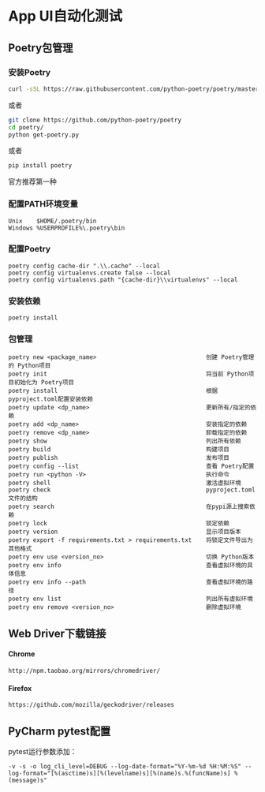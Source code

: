# App UI自动化测试

## Poetry包管理
### 安装Poetry
```bash
curl -sSL https://raw.githubusercontent.com/python-poetry/poetry/master/get-poetry.py | python
```
或者
```bash
git clone https://github.com/python-poetry/poetry
cd poetry/
python get-poetry.py
```
或者
```bash
pip install poetry
```
官方推荐第一种

### 配置PATH环境变量
```
Unix    $HOME/.poetry/bin
Windows %USERPROFILE%\.poetry\bin
```

### 配置Poetry
```shell
poetry config cache-dir ".\\.cache" --local
poetry config virtualenvs.create false --local
poetry config virtualenvs.path "{cache-dir}\\virtualenvs" --local
```

### 安装依赖
```shell
poetry install
```

### 包管理
```shell
poetry new <package_name>                               创建 Poetry管理的 Python项目
poetry init                                             将当前 Python项目初始化为 Poetry项目
poetry install                                          根据 pyproject.toml配置安装依赖
poetry update <dp_name>                                 更新所有/指定的依赖
poetry add <dp_name>                                    安装指定的依赖
poetry remove <dp_name>                                 卸载指定的依赖
poetry show                                             列出所有依赖
poetry build                                            构建项目
poetry publish                                          发布项目
poetry config --list                                    查看 Poetry配置
poetry run <python -V>                                  执行命令
poetry shell                                            激活虚拟环境
poetry check                                            pyproject.toml文件的结构
poetry search                                           在pypi源上搜索依赖
poetry lock                                             锁定依赖
poetry version                                          显示项目版本
poetry export -f requirements.txt > requirements.txt    将锁定文件导出为其他格式
poetry env use <version_no>                             切换 Python版本
poetry env info                                         查看虚拟环境的具体信息
poetry env info --path                                  查看虚拟环境的路径
poetry env list                                         列出所有虚拟环境
poetry env remove <version_no>                          删除虚拟环境
```

## Web Driver下载链接
#### Chrome
`http://npm.taobao.org/mirrors/chromedriver/`

#### Firefox
`https://github.com/mozilla/geckodriver/releases`

## PyCharm pytest配置
pytest运行参数添加：
```cli
-v -s -o log_cli_level=DEBUG --log-date-format="%Y-%m-%d %H:%M:%S" --log-format="[%(asctime)s][%(levelname)s][%(name)s.%(funcName)s] %(message)s"
```

